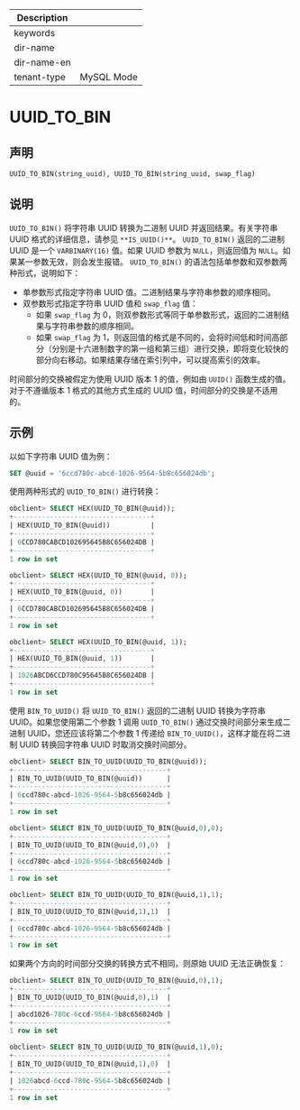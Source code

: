 | Description   |                 |
|---------------|-----------------|
| keywords      |                 |
| dir-name      |                 |
| dir-name-en   |                 |
| tenant-type   | MySQL Mode      |

# UUID_TO_BIN

## 声明

```sql
UUID_TO_BIN(string_uuid), UUID_TO_BIN(string_uuid, swap_flag)
```

## 说明

`UUID_TO_BIN()` 将字符串 UUID 转换为二进制 UUID 并返回结果。有关字符串 UUID 格式的详细信息，请参见 `**IS_UUID()**`。
`UUID_TO_BIN()` 返回的二进制 UUID 是一个 `VARBINARY(16)` 值。如果 UUID 参数为 `NULL`，则返回值为 `NULL`。如果某一参数无效，则会发生报错。
`UUID_TO_BIN()` 的语法包括单参数和双参数两种形式，说明如下：

- 单参数形式指定字符串 UUID 值。二进制结果与字符串参数的顺序相同。
- 双参数形式指定字符串 UUID 值和 `swap_flag` 值：
   - 如果 `swap_flag` 为 0，则双参数形式等同于单参数形式，返回的二进制结果与字符串参数的顺序相同。
   - 如果 `swap_flag` 为 1，则返回值的格式是不同的，会将时间低和时间高部分（分别是十六进制数字的第一组和第三组）进行交换，即将变化较快的部分向右移动。如果结果存储在索引列中，可以提高索引的效率。

时间部分的交换被假定为使用 UUID 版本 1 的值，例如由 `UUID()` 函数生成的值。对于不遵循版本 1 格式的其他方式生成的 UUID 值，时间部分的交换是不适用的。

## 示例

以如下字符串 UUID 值为例：

```sql
SET @uuid = '6ccd780c-abcd-1026-9564-5b8c656024db';
```

使用两种形式的 `UUID_TO_BIN()` 进行转换：

```sql
obclient> SELECT HEX(UUID_TO_BIN(@uuid));
+----------------------------------+
| HEX(UUID_TO_BIN(@uuid))          |
+----------------------------------+
| 6CCD780CABCD102695645B8C656024DB |
+----------------------------------+
1 row in set

obclient> SELECT HEX(UUID_TO_BIN(@uuid, 0));
+----------------------------------+
| HEX(UUID_TO_BIN(@uuid, 0))       |
+----------------------------------+
| 6CCD780CABCD102695645B8C656024DB |
+----------------------------------+
1 row in set

obclient> SELECT HEX(UUID_TO_BIN(@uuid, 1));
+----------------------------------+
| HEX(UUID_TO_BIN(@uuid, 1))       |
+----------------------------------+
| 1026ABCD6CCD780C95645B8C656024DB |
+----------------------------------+
1 row in set
```

使用 `BIN_TO_UUID()` 将 `UUID_TO_BIN()` 返回的二进制 UUID 转换为字符串 UUID。如果您使用第二个参数 1 调用 `UUID_TO_BIN()` 通过交换时间部分来生成二进制 UUID，您还应该将第二个参数 1 传递给 `BIN_TO_UUID()`，这样才能在将二进制 UUID 转换回字符串 UUID 时取消交换时间部分。

```sql
obclient> SELECT BIN_TO_UUID(UUID_TO_BIN(@uuid));
+--------------------------------------+
| BIN_TO_UUID(UUID_TO_BIN(@uuid))      |
+--------------------------------------+
| 6ccd780c-abcd-1026-9564-5b8c656024db |
+--------------------------------------+
1 row in set

obclient> SELECT BIN_TO_UUID(UUID_TO_BIN(@uuid,0),0);
+--------------------------------------+
| BIN_TO_UUID(UUID_TO_BIN(@uuid,0),0)  |
+--------------------------------------+
| 6ccd780c-abcd-1026-9564-5b8c656024db |
+--------------------------------------+
1 row in set

obclient> SELECT BIN_TO_UUID(UUID_TO_BIN(@uuid,1),1);
+--------------------------------------+
| BIN_TO_UUID(UUID_TO_BIN(@uuid,1),1)  |
+--------------------------------------+
| 6ccd780c-abcd-1026-9564-5b8c656024db |
+--------------------------------------+
1 row in set
```

如果两个方向的时间部分交换的转换方式不相同，则原始 UUID 无法正确恢复：

```sql
obclient> SELECT BIN_TO_UUID(UUID_TO_BIN(@uuid,0),1);
+--------------------------------------+
| BIN_TO_UUID(UUID_TO_BIN(@uuid,0),1)  |
+--------------------------------------+
| abcd1026-780c-6ccd-9564-5b8c656024db |
+--------------------------------------+
1 row in set

obclient> SELECT BIN_TO_UUID(UUID_TO_BIN(@uuid,1),0);
+--------------------------------------+
| BIN_TO_UUID(UUID_TO_BIN(@uuid,1),0)  |
+--------------------------------------+
| 1026abcd-6ccd-780c-9564-5b8c656024db |
+--------------------------------------+
1 row in set
```
